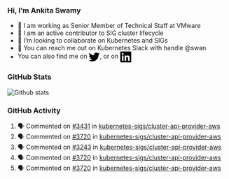 ### Hi, I’m Ankita Swamy

- 💼 I am working as Senior Member of Technical Staff at VMware
- 👀 I am an active contributor to SIG cluster lifecycle 
- 💞️ I’m looking to collaborate on Kubernetes and SIGs
- 💬 You can reach me out on Kubernetes Slack with handle @swan
- You can also find me on <a href="https://twitter.com/SwamyAnkita" target="blank"><img align="center" src="https://raw.githubusercontent.com/Ankitasw/Ankitasw/master/svg/twitter.svg" alt="Ankitasw" height="25" width="25" color="#1DA1f2" /></a>, or on <a href="https://www.linkedin.com/in/Ankitaswamy/" target="blank"><img align="center" src="https://raw.githubusercontent.com/Ankitasw/Ankitasw/master/svg/linkedin.svg" alt="Ankitasw" height="25" width="25" /></a>

### GitHub Stats
![Github stats](https://github-readme-stats.vercel.app/api?username=Ankitasw&count_private=true&show_icons=true&theme=tokyonight)

### GitHub Activity 
<!--START_SECTION:activity-->
1. 🗣 Commented on [#3431](https://github.com/kubernetes-sigs/cluster-api-provider-aws/issues/3431) in [kubernetes-sigs/cluster-api-provider-aws](https://github.com/kubernetes-sigs/cluster-api-provider-aws)
2. 🗣 Commented on [#3720](https://github.com/kubernetes-sigs/cluster-api-provider-aws/issues/3720) in [kubernetes-sigs/cluster-api-provider-aws](https://github.com/kubernetes-sigs/cluster-api-provider-aws)
3. 🗣 Commented on [#3243](https://github.com/kubernetes-sigs/cluster-api-provider-aws/issues/3243) in [kubernetes-sigs/cluster-api-provider-aws](https://github.com/kubernetes-sigs/cluster-api-provider-aws)
4. 🗣 Commented on [#3720](https://github.com/kubernetes-sigs/cluster-api-provider-aws/issues/3720) in [kubernetes-sigs/cluster-api-provider-aws](https://github.com/kubernetes-sigs/cluster-api-provider-aws)
5. 🗣 Commented on [#3720](https://github.com/kubernetes-sigs/cluster-api-provider-aws/issues/3720) in [kubernetes-sigs/cluster-api-provider-aws](https://github.com/kubernetes-sigs/cluster-api-provider-aws)
<!--END_SECTION:activity-->
